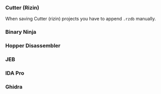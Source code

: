 
### Cutter (Rizin)
When saving Cutter (rizin) projects you have to append `.rzdb` manually.

### Binary Ninja


### Hopper Disassembler


### JEB


### IDA Pro


### Ghidra

